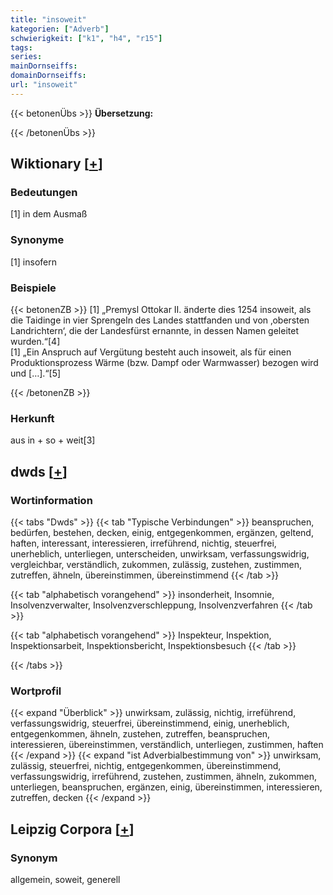 ```yaml
---
title: "insoweit"
kategorien: ["Adverb"]
schwierigkeit: ["k1", "h4", "r15"]
tags:
series:
mainDornseiffs:
domainDornseiffs:
url: "insoweit"
---
```


{{< betonenÜbs >}}
**Übersetzung:**  
  
{{< /betonenÜbs >}}

## Wiktionary [[+](https://de.wiktionary.org/wiki/insoweit)]

### Bedeutungen
[1] in dem Ausmaß  

### Synonyme
[1] insofern  

### Beispiele
{{< betonenZB >}}
[1] „Premysl Ottokar II. änderte dies 1254 insoweit, als die Taidinge in vier Sprengeln des Landes stattfanden und von ‚obersten Landrichtern‘, die der Landesfürst ernannte, in dessen Namen geleitet wurden.“[4]  
[1] „Ein Anspruch auf Vergütung besteht auch insoweit, als für einen Produktionsprozess Wärme (bzw. Dampf oder Warmwasser) bezogen wird und […].“[5]  

{{< /betonenZB >}}
### Herkunft
aus in + so + weit[3]  



## dwds [[+](https://www.dwds.de/wb/insoweit)]

### Wortinformation
{{< tabs "Dwds" >}}
{{< tab "Typische Verbindungen" >}}
beanspruchen, bedürfen, bestehen, decken, einig, entgegenkommen, ergänzen, geltend, haften, interessant, interessieren, irreführend, nichtig, steuerfrei, unerheblich, unterliegen, unterscheiden, unwirksam, verfassungswidrig, vergleichbar, verständlich, zukommen, zulässig, zustehen, zustimmen, zutreffen, ähneln, übereinstimmen, übereinstimmend
{{< /tab >}}

{{< tab "alphabetisch vorangehend" >}}
insonderheit, Insomnie, Insolvenzverwalter, Insolvenzverschleppung, Insolvenzverfahren
{{< /tab >}}

{{< tab "alphabetisch vorangehend" >}}
Inspekteur, Inspektion, Inspektionsarbeit, Inspektionsbericht, Inspektionsbesuch
{{< /tab >}}

{{< /tabs >}}

### Wortprofil
{{< expand "Überblick" >}} unwirksam, zulässig, nichtig, irreführend, verfassungswidrig, steuerfrei, übereinstimmend, einig, unerheblich, entgegenkommen, ähneln, zustehen, zutreffen, beanspruchen, interessieren, übereinstimmen, verständlich, unterliegen, zustimmen, haften {{< /expand >}}
{{< expand "ist Adverbialbestimmung von" >}} unwirksam, zulässig, steuerfrei, nichtig, entgegenkommen, übereinstimmend, verfassungswidrig, irreführend, zustehen, zustimmen, ähneln, zukommen, unterliegen, beanspruchen, ergänzen, einig, übereinstimmen, interessieren, zutreffen, decken {{< /expand >}}

## Leipzig Corpora [[+](https://corpora.uni-leipzig.de/en/res?word=insoweit&corpusId=deu_newscrawl-public_2018)]


### Synonym
allgemein, soweit, generell

